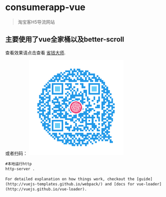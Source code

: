 # consumerapp-vue

> 淘宝客H5导流网站

## 主要使用了vue全家桶以及better-scroll


查看效果请点击查看 [省钱大师](http://www.19buy.top).

或者扫码：
![code](./static/arcode.png)

```
#本地运行http
http-server .

For detailed explanation on how things work, checkout the [guide](http://vuejs-templates.github.io/webpack/) and [docs for vue-loader](http://vuejs.github.io/vue-loader).
